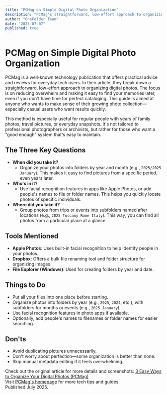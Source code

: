 ```yaml
---
title: "PCMag on Simple Digital Photo Organization"
description: "PCMag's straightforward, low-effort approach to organizing digital photos using three key questions: When, Who, and Where."
author: "OneFolder Team"
date: "2025-07-07"
published: true
---
```


<script>
  import ArticleImage from '$lib/components/ArticleImage.svelte'
</script>

# PCMag on Simple Digital Photo Organization

<ArticleImage rotation={2} caption="File Explorer screenshot from PCMag" src="https://i.pcmag.com/imagery/articles/00g2xYu6JBfJNLNHUR5UYTS-6.fit_lim.size_1536x.png" alt="Screenshot from PCMag showing File Explorer organization for digital photos" extraClasses="rotate-2"/>

PCMag is a well-known technology publication that offers practical advice and reviews for everyday tech users. In their article, they break down a straightforward, low-effort approach to organizing digital photos. The focus is on reducing overwhelm and making it easy to find your memories later, even if you don't have time for perfect cataloging. This guide is aimed at anyone who wants to make sense of their growing photo collection—especially casual users who want results quickly.

This method is especially useful for regular people with years of family photos, travel pictures, or everyday snapshots. It's not tailored to professional photographers or archivists, but rather for those who want a "good enough" system that's easy to maintain.

## The Three Key Questions

- **When did you take it?**
  - Organize your photos into folders by year and month (e.g., `2025/2025 January`). This makes it easy to find pictures from a specific period, even years later.
- **Who's in it?**
  - Use facial recognition features in apps like Apple Photos, or add people's names to file or folder names. This helps you quickly locate photos of specific individuals.
- **Where did you take it?**
  - Group photos from trips or events into subfolders named after locations (e.g., `2025 Tuscany Rome Italy`). This way, you can find all photos from a particular place at a glance.

## Tools Mentioned

- **Apple Photos**: Uses built-in facial recognition to help identify people in your photos.
- **Dropbox**: Offers a bulk file renaming tool and folder structure for organizing images.
- **File Explorer (Windows)**: Used for creating folders by year and date.

## Things to Do

- Put all your files into one place before starting.
- Organize photos into folders by year (e.g., `2025`, `2024`, etc.), with subfolders for months or events (e.g., `2025 January`).
- Use facial recognition features in photo apps if available.
- Optionally, add people's names to filenames or folder names for easier searching.

## Don'ts

- Avoid duplicating pictures unnecessarily.
- Don't worry about perfection—some organization is better than none.
- Skip manual metadata editing if it feels overwhelming.

Check out the original article for more details and screenshots: [3 Easy Ways to Organize Your Digital Photos (PCMag)](https://www.pcmag.com/explainers/easy-ways-to-organize-your-digital-photos)  
Visit [PCMag's homepage](https://www.pcmag.com/) for more tech tips and guides.  
Published July 2025.
